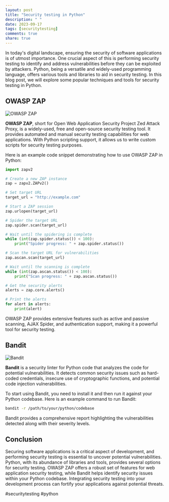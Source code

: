 ```yaml
---
layout: post
title: "Security testing in Python"
description: " "
date: 2023-09-17
tags: [securitytesting]
comments: true
share: true
---
```


In today's digital landscape, ensuring the security of software applications is of utmost importance. One crucial aspect of this is performing security testing to identify and address vulnerabilities before they can be exploited by attackers. Python, being a versatile and widely-used programming language, offers various tools and libraries to aid in security testing. In this blog post, we will explore some popular techniques and tools for security testing in Python.

## OWASP ZAP
![OWASP ZAP](https://www.owasp.org/images/9/9f/Zap-logo-2018.png)

**OWASP ZAP**, short for Open Web Application Security Project Zed Attack Proxy, is a widely-used, free and open-source security testing tool. It provides automated and manual security testing capabilities for web applications. With Python scripting support, it allows us to write custom scripts for security testing purposes.

Here is an example code snippet demonstrating how to use OWASP ZAP in Python:

```python
import zapv2

# Create a new ZAP instance
zap = zapv2.ZAPv2()

# Set target URL
target_url = "http://example.com"

# Start a ZAP session
zap.urlopen(target_url)

# Spider the target URL
zap.spider.scan(target_url)

# Wait until the spidering is complete
while (int(zap.spider.status()) < 100):
    print("Spider progress: " + zap.spider.status())

# Scan the target URL for vulnerabilities
zap.ascan.scan(target_url)

# Wait until the scanning is complete
while (int(zap.ascan.status()) < 100):
    print("Scan progress: " + zap.ascan.status())

# Get the security alerts
alerts = zap.core.alerts()

# Print the alerts
for alert in alerts:
    print(alert)
```

OWASP ZAP provides extensive features such as active and passive scanning, AJAX Spider, and authentication support, making it a powerful tool for security testing.

## Bandit
![Bandit](https://bandit.readthedocs.io/en/latest/_static/logo_cropped.png)

**Bandit** is a security linter for Python code that analyzes the code for potential vulnerabilities. It detects common security issues such as hard-coded credentials, insecure use of cryptographic functions, and potential code injection vulnerabilities.

To start using Bandit, you need to install it and then run it against your Python codebase. Here is an example command to run Bandit:

```bash
bandit -r /path/to/your/python/codebase
```

Bandit provides a comprehensive report highlighting the vulnerabilities detected along with their severity levels.

## Conclusion
Securing software applications is a critical aspect of development, and performing security testing is essential to uncover potential vulnerabilities. Python, with its abundance of libraries and tools, provides several options for security testing. OWASP ZAP offers a robust set of features for web application security testing, while Bandit helps identify security issues within your Python codebase. Integrating security testing into your development process can fortify your applications against potential threats.

#securitytesting #python